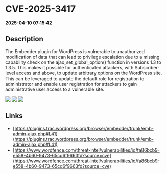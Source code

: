 # CVE-2025-3417

**2025-04-10 07:15:42**

## Description
The Embedder plugin for WordPress is vulnerable to unauthorized modification of data that can lead to privilege escalation due to a missing capability check on the ajax_set_global_option() function in versions 1.3 to 1.3.5. This makes it possible for authenticated attackers, with Subscriber-level access and above, to update arbitrary options on the WordPress site. This can be leveraged to update the default role for registration to administrator and enable user registration for attackers to gain administrative user access to a vulnerable site.

![](https://img.shields.io/static/v1?label=Score&message=8.8&color=red)
![](https://img.shields.io/static/v1?label=Severity&message=HIGH&color=red)
![](https://img.shields.io/static/v1?label=CWE&message=Auth&color=green)

## Links
- [https://plugins.trac.wordpress.org/browser/embedder/trunk/emb-admin-ajax.php#L41](https://plugins.trac.wordpress.org/browser/embedder/trunk/emb-admin-ajax.php#L41)
- [https://www.wordfence.com/threat-intel/vulnerabilities/id/fa86bcb9-e558-4b60-9473-65cd6f9663fd?source=cve](https://www.wordfence.com/threat-intel/vulnerabilities/id/fa86bcb9-e558-4b60-9473-65cd6f9663fd?source=cve)
